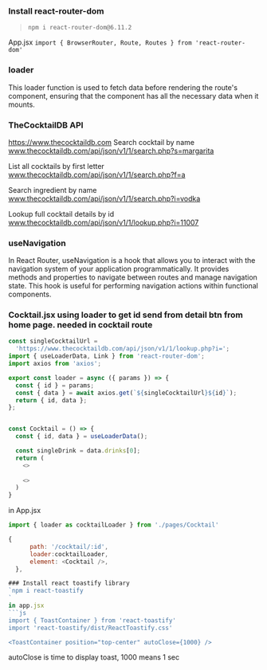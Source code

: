 ### Install react-router-dom
>`npm i react-router-dom@6.11.2`

App.jsx
`import { BrowserRouter, Route, Routes } from 'react-router-dom'`

### loader
This loader function is used to fetch data before rendering the route's component, ensuring that the component has all the necessary data when it mounts.

### TheCocktailDB API
https://www.thecocktaildb.com
Search cocktail by name
www.thecocktaildb.com/api/json/v1/1/search.php?s=margarita

List all cocktails by first letter
www.thecocktaildb.com/api/json/v1/1/search.php?f=a

Search ingredient by name
www.thecocktaildb.com/api/json/v1/1/search.php?i=vodka

Lookup full cocktail details by id
www.thecocktaildb.com/api/json/v1/1/lookup.php?i=11007

### useNavigation
In React Router, useNavigation is a hook that allows you to interact with the navigation system of your application programmatically. It provides methods and properties to navigate between routes and manage navigation state. This hook is useful for performing navigation actions within functional components.


### Cocktail.jsx using loader to get id send from detail btn from home page. needed in cocktail route

```js
const singleCocktailUrl =
  'https://www.thecocktaildb.com/api/json/v1/1/lookup.php?i=';
import { useLoaderData, Link } from 'react-router-dom';
import axios from 'axios';

export const loader = async ({ params }) => {
  const { id } = params;
  const { data } = await axios.get(`${singleCocktailUrl}${id}`);
  return { id, data };
};


const Cocktail = () => {
  const { id, data } = useLoaderData();

  const singleDrink = data.drinks[0];
  return (
    <>
  
    <>
  )
}
  ```
  in App.jsx
   
   ```js
import { loader as cocktailLoader } from './pages/Cocktail'

   {
         path: '/cocktail/:id',
         loader:cocktailLoader,
         element: <Cocktail />,
     },

### Install react toastify library
`npm i react-toastify
`
 in app.jsx 
 ```js 
 import { ToastContainer } from 'react-toastify'
 import 'react-toastify/dist/ReactToastify.css' 

   <ToastContainer position="top-center" autoClose={1000} />
```
autoClose is time to display toast, 1000 means 1 sec
